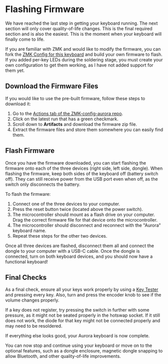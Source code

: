 # Flashing Firmware

We have reached the last step in getting your keyboard running. The next section will only cover quality-of-life changes. This is the final required section and is also the easiest. This is the moment when your keyboard will finally come to life.

If you are familiar with ZMK and would like to modify the firmware, you can fork the [ZMK Config for this keyboard](https://github.com/Musab-Hassan/zmk-config-aurora/) and build your own firmware to flash. If you added per-key LEDs during the soldering stage, you must create your own configuration to get them working, as I have not added support for them yet.

## Download the Firmware Files

If you would like to use the pre-built firmware, follow these steps to download it:

1. Go to the [Actions tab of the ZMK-config-aurora repo](https://github.com/Musab-Hassan/zmk-config-aurora/actions/workflows/build.yml).
2. Click on the latest run that has a green checkmark.
3. Scroll down to **Artifacts** and download the firmware zip file.
4. Extract the firmware files and store them somewhere you can easily find them.

## Flash Firmware

Once you have the firmware downloaded, you can start flashing the firmware onto each of the three devices (right side, left side, dongle). When flashing the firmware, keep both sides of the keyboard off (battery switch off). They can still receive power from the USB port even when off, as the switch only disconnects the battery.

To flash the firmware:

1. Connect one of the three devices to your computer.
2. Press the reset button twice (located above the power switch).
3. The microcontroller should mount as a flash drive on your computer. Drag the correct firmware file for that device onto the microcontroller.
4. The microcontroller should disconnect and reconnect with the "Aurora" keyboard name.
5. Repeat these steps for the other two devices.

Once all three devices are flashed, disconnect them all and connect the dongle to your computer with a USB-C cable. Once the dongle is connected, turn on both keyboard devices, and you should now have a functional keyboard!

## Final Checks

As a final check, ensure all your keys work properly by using a [Key Tester](https://en.key-test.ru/) and pressing every key. Also, turn and press the encoder knob to see if the volume changes properly.

If a key does not register, try pressing the switch in further with some pressure, as it might not be seated properly in the hotswap socket. If it still does not work, the diode for that key might not be connected properly and may need to be resoldered.

If everything else looks good, your Aurora keyboard is now complete.

You can now stop and continue using your keyboard or move on to the optional features, such as a dongle enclosure, magnetic dongle snapping to allow Bluetooth, and other quality-of-life improvements.
